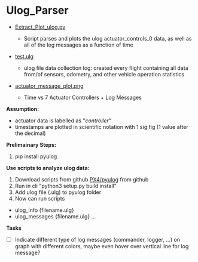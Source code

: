 # Ulog_Parser

* [Extract_Plot_ulog.py](https://github.com/ramonayag/Ulog_Parser/blob/master/extract_plot_ulog.py)
  * Script parses and plots the ulog actuator_controls_0 data, as well as all of the log messages as a function of time

* [test.ulg](https://github.com/ramonayag/Ulog_Parser/blob/master/test.ulg)
  * ulog file data collection log: created every flight containing all data from/of sensors, odometry, and other vehicle operation statistics

* [actuator_message_plot.png](https://github.com/ramonayag/Ulog_Parser/blob/master/actuator_message_plot.png)
  * Time vs 7 Actuator Controllers + Log Messages 

**Assumption:**
* actuator data is labelled as "*controller*"
* timestamps are plotted in scientific notation with 1 sig fig (1 value after the decimal)

**Prelimainary Steps:**   
1. pip install pyulog


**Use scripts to analyze ulog data:**   
1. Download scripts from github [PX4/pyulog](https://github.com/PX4/pyulog#scripts) from github
2. Run in cli "python3 setup.py build install" 
3. Add ulog file (.ulg) to pyulog folder 
4. Now can run scripts 
* ulog_info {filename.ulg}
* ulog_messages {filename.ulg}
...


**Tasks**
- [ ] Indicate different type of log messages (commander, logger, ...) on graph with different colors, maybe even hover over vertical line for log message?
